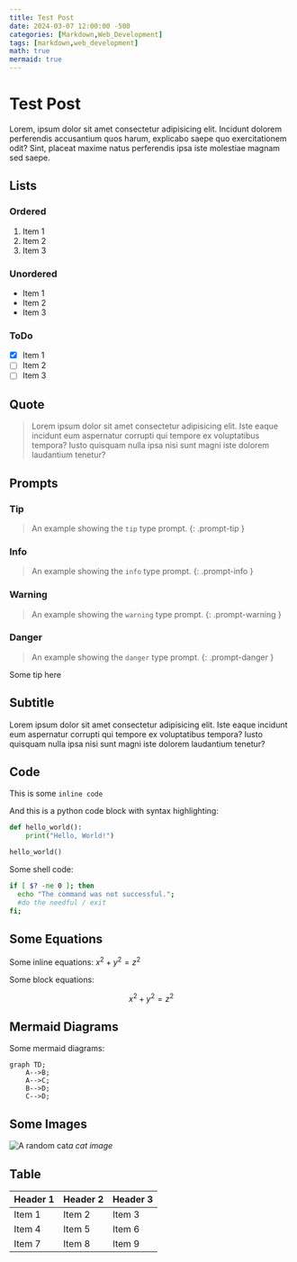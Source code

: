 ```yaml
---
title: Test Post
date: 2024-03-07 12:00:00 -500
categories: [Markdown,Web_Development]
tags: [markdown,web_development]
math: true
mermaid: true
---
```


# Test Post

Lorem, ipsum dolor sit amet consectetur adipisicing elit. Incidunt dolorem perferendis accusantium quos harum, explicabo saepe quo exercitationem odit? Sint, placeat maxime natus perferendis ipsa iste molestiae magnam sed saepe.

## Lists

### Ordered

1. Item 1
2. Item 2
3. Item 3

### Unordered

* Item 1
* Item 2
* Item 3

### ToDo

* [x] Item 1
* [ ] Item 2
* [ ] Item 3

## Quote

> Lorem ipsum dolor sit amet consectetur adipisicing elit. Iste eaque incidunt eum aspernatur corrupti qui tempore ex voluptatibus tempora? Iusto quisquam nulla ipsa nisi sunt magni iste dolorem laudantium tenetur?

## Prompts

### Tip

> An example showing the `tip` type prompt.
{: .prompt-tip }

### Info

> An example showing the `info` type prompt.
{: .prompt-info }

### Warning

> An example showing the `warning` type prompt.
{: .prompt-warning }

### Danger

> An example showing the `danger` type prompt.
{: .prompt-danger }

Some tip here

## Subtitle

Lorem ipsum dolor sit amet consectetur adipisicing elit. Iste eaque incidunt eum aspernatur corrupti qui tempore ex voluptatibus tempora? Iusto quisquam nulla ipsa nisi sunt magni iste dolorem laudantium tenetur?

## Code

This is some `inline code`

And this is a python code block with syntax highlighting:

```python
def hello_world():
    print("Hello, World!")

hello_world()
```

Some shell code:

```sh
if [ $? -ne 0 ]; then
  echo "The command was not successful.";
  #do the needful / exit
fi;
```

## Some Equations

Some inline equations: $x^2 + y^2 = z^2$

Some block equations:

$$
x^2 + y^2 = z^2
$$

## Mermaid Diagrams

Some mermaid diagrams:

```mermaid
graph TD;
    A-->B;
    A-->C;
    B-->D;
    C-->D;
```

## Some Images

![A random cat](https://cataas.com/cat)_a cat image_

## Table

| Header 1 | Header 2 | Header 3 |
|----------|----------|----------|
| Item 1   | Item 2   | Item 3   |
| Item 4   | Item 5   | Item 6   |
| Item 7   | Item 8   | Item 9   |
